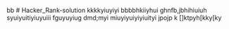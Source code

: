 bb # Hacker_Rank-solution
kkkkyiuyiyi
bbbbhkiiyhui
ghnfb,jbhihiuiuh
syuiyuitiyiuyuiii
fguyuyiug
dmd;myi
miuyiyuiyiyiuityi
jpojp
k
[]ktpyh[kky[ky
